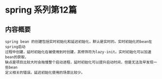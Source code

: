 # spring 系列第12篇
## 内容概要
```
spring bean 的创建包括实时初始化和延迟初始化，默认是实时的。实时初始化的bean在spring启动
过程中创建，延时初始化在被使用到时创建，其修饰符为lazy-init。实时初始化可以加速bean的获取，
缺点是项目比较大时会拖慢整个启动进程，延时初始化可以提升启动时间，但是无法及早发现一些bean
定义相关的错误。延迟初始化使用的场景比较少。
```

